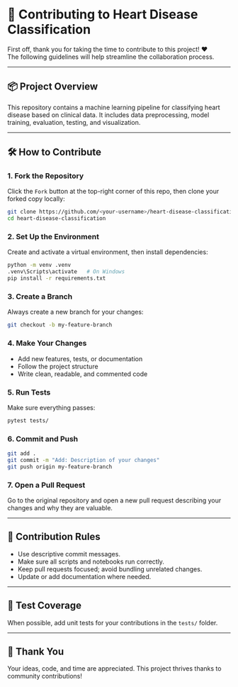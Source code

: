 # 🤝 Contributing to Heart Disease Classification

First off, thank you for taking the time to contribute to this project! ❤️  
The following guidelines will help streamline the collaboration process.

---

## 📦 Project Overview

This repository contains a machine learning pipeline for classifying heart disease based on clinical data. It includes data preprocessing, model training, evaluation, testing, and visualization.

---

## 🛠 How to Contribute

### 1. Fork the Repository

Click the `Fork` button at the top-right corner of this repo, then clone your forked copy locally:

```bash
git clone https://github.com/<your-username>/heart-disease-classification.git
cd heart-disease-classification
```

### 2. Set Up the Environment

Create and activate a virtual environment, then install dependencies:

```bash
python -m venv .venv
.venv\Scripts\activate   # On Windows
pip install -r requirements.txt
```

### 3. Create a Branch

Always create a new branch for your changes:

```bash
git checkout -b my-feature-branch
```

### 4. Make Your Changes

- Add new features, tests, or documentation
- Follow the project structure
- Write clean, readable, and commented code

### 5. Run Tests

Make sure everything passes:

```bash
pytest tests/
```

### 6. Commit and Push

```bash
git add .
git commit -m "Add: Description of your changes"
git push origin my-feature-branch
```

### 7. Open a Pull Request

Go to the original repository and open a new pull request describing your changes and why they are valuable.

---

## 📌 Contribution Rules

- Use descriptive commit messages.
- Make sure all scripts and notebooks run correctly.
- Keep pull requests focused; avoid bundling unrelated changes.
- Update or add documentation where needed.

---

## 🧪 Test Coverage

When possible, add unit tests for your contributions in the `tests/` folder.

---

## 🙏 Thank You

Your ideas, code, and time are appreciated. This project thrives thanks to community contributions!